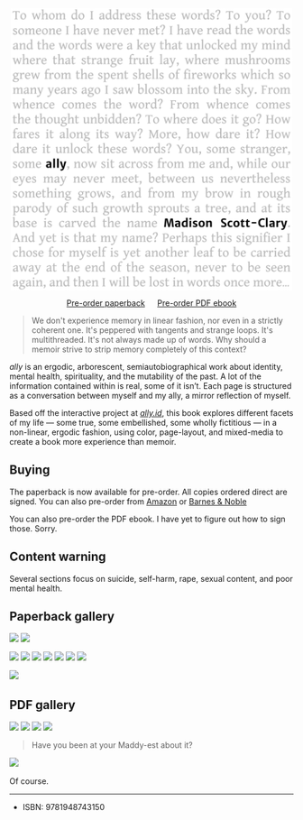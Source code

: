 ---
---

<img src="/book/cover-front.png" style="margin: 0 auto; display: block; width: 500px; max-width: 100%;" />

<p style="text-align:center"><script src="https://gumroad.com/js/gumroad.js"></script>
<!-- <a class="gumroad-button" href="https://makyo-ink.square.site/product/ally-preorder-/5" target="\_blank">Pre-order paperback</a> -->
<a class="gumroad-button" href="https://gum.co/ally-paperback" target="\_blank">Pre-order paperback</a>
&emsp;
<script src="https://gumroad.com/js/gumroad.js"></script>
<a class="gumroad-button" href="https://gum.co/rvof" target="\_blank">Pre-order PDF ebook</a></p>

> We don't experience memory in linear fashion, nor even in a strictly coherent one. It's peppered with tangents and strange loops. It's multithreaded. It's not always made up of words. Why should a memoir strive to strip memory completely of this context?

<em class="ally-font">ally</em> is an ergodic, arborescent, semiautobiographical work about identity, mental health, spirituality, and the mutability of the past. A lot of the information contained within is real, some of it isn’t. Each page is structured as a conversation between myself and my ally, a mirror reflection of myself.

Based off the interactive project at [<em class="ally-font">ally.id</em>](https://ally.id), this book explores different facets of my life — some true, some embellished, some wholly fictitious — in a non-linear, ergodic fashion, using color, page-layout, and mixed-media to create a book more experience than memoir.

## Buying

The paperback is now available for pre-order. All copies ordered direct are signed. You can also pre-order from <a target="\_blank" href="https://www.amazon.com/gp/product/1948743159/">Amazon</a> or <a target="\_blank" href="https://www.barnesandnoble.com/w/ally-scott-clary-madison/1136517973?ean=9781948743150">Barnes &amp; Noble</a>

You can also pre-order the PDF ebook. I have yet to figure out how to sign those. Sorry.

## Content warning

Several sections focus on suicide, self-harm, rape, sexual content, and poor mental health.

## Paperback gallery

<!-- <a href="/book/physical/01-front.s.jpg" target="\_blank"><img src="/book/physical/thumbs/01-front.s.jpg" style="width: 200px; margin: 0.5rem;" /></a>
<a href="/book/physical/02-stack-front.s.jpg" target="\_blank"><img src="/book/physical/thumbs/02-stack-front.s.jpg" style="width: 200px; margin: 0.5rem;" /></a>
<a href="/book/physical/03-stack-angle.s.jpg" target="\_blank"><img src="/book/physical/thumbs/03-stack-angle.s.jpg" style="width: 200px; margin: 0.5rem;" /></a>
<a href="/book/physical/04-two-parts.s.jpg" target="\_blank"><img src="/book/physical/thumbs/04-two-parts.s.jpg" style="width: 200px; margin: 0.5rem;" /></a>
<a href="/book/physical/05-master-sigil.s.jpg" target="\_blank"><img src="/book/physical/thumbs/05-master-sigil.s.jpg" style="width: 200px; margin: 0.5rem;" /></a>
<a href="/book/physical/06-speak-to-me.s.jpg" target="\_blank"><img src="/book/physical/thumbs/06-speak-to-me.s.jpg" style="width: 200px; margin: 0.5rem;" /></a>
<a href="/book/physical/07-music-hand.s.jpg" target="\_blank"><img src="/book/physical/thumbs/07-music-hand.s.jpg" style="width: 200px; margin: 0.5rem;" /></a>
<a href="/book/physical/08-music-angle.s.jpg" target="\_blank"><img src="/book/physical/thumbs/08-music-angle.s.jpg" style="width: 200px; margin: 0.5rem;" /></a>
<a href="/book/physical/09-back-stack-floor.s.jpg" target="\_blank"><img src="/book/physical/thumbs/09-back-stack-floor.s.jpg" style="width: 200px; margin: 0.5rem;" /></a>
<a href="/book/physical/10-back-stack-table.s.jpg" target="\_blank"><img src="/book/physical/thumbs/10-back-stack-table.s.jpg" style="width: 200px; margin: 0.5rem;" /></a>
<a href="/book/physical/11-shelf-steep.s.jpg" target="\_blank"><img src="/book/physical/thumbs/11-shelf-steep.s.jpg" style="width: 200px; margin: 0.5rem;" /></a>
<a href="/book/physical/12-shelf-shallow.s.jpg" target="\_blank"><img src="/book/physical/thumbs/12-shelf-shallow.s.jpg" style="width: 200px; margin: 0.5rem;" /></a> -->

<a href="/book/physical/01-front.s.jpg" target="\_blank"><img src="/book/physical/01-front.s.jpg" /></a>
<a href="/book/physical/02-stack-front.s.jpg" target="\_blank"><img src="/book/physical/02-stack-front.s.jpg" /></a>
<!-- <a href="/book/physical/03-stack-angle.s.jpg" target="\_blank"><img src="/book/physical/03-stack-angle.s.jpg" /></a> -->
<a href="/book/physical/04-two-parts.s.jpg" target="\_blank"><img src="/book/physical/04-two-parts.s.jpg" /></a>
<a href="/book/physical/05-master-sigil.s.jpg" target="\_blank"><img src="/book/physical/05-master-sigil.s.jpg" /></a>
<a href="/book/physical/06-speak-to-me.s.jpg" target="\_blank"><img src="/book/physical/06-speak-to-me.s.jpg" /></a>
<a href="/book/physical/07-music-hand.s.jpg" target="\_blank"><img src="/book/physical/07-music-hand.s.jpg" /></a>
<a href="/book/physical/08-music-angle.s.jpg" target="\_blank"><img src="/book/physical/08-music-angle.s.jpg" /></a>
<a href="/book/physical/09-back-stack-floor.s.jpg" target="\_blank"><img src="/book/physical/09-back-stack-floor.s.jpg" /></a>
<a href="/book/physical/10-back-stack-table.s.jpg" target="\_blank"><img src="/book/physical/10-back-stack-table.s.jpg" /></a>
<!-- <a href="/book/physical/11-shelf-steep.s.jpg" target="\_blank"><img src="/book/physical/11-shelf-steep.s.jpg" /></a> -->
<a href="/book/physical/12-shelf-shallow.s.jpg" target="\_blank"><img src="/book/physical/12-shelf-shallow.s.jpg" /></a>

## PDF gallery

<a href="/book/book1.png" target="\_blank"><img src="/book/book1.png" /></a>
<a href="/book/book2.png" target="\_blank"><img src="/book/book2.png" /></a>
<a href="/book/book3.png" target="\_blank"><img src="/book/book3.png" /></a>
<a href="/book/book2.png" target="\_blank"><img src="/book/book4.png" /></a>

> Have you been at your Maddy-est about it?

![](/book/book5.png)

Of course.

-----

* ISBN: 9781948743150
